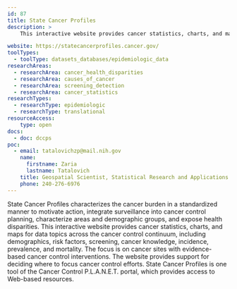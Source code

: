 ```yaml
---
id: 87
title: State Cancer Profiles
description: >
    This interactive website provides cancer statistics, charts, and maps for data topics across the cancer control continuum, including demographics, risk factors, screening, cancer knowledge, incidence, prevalence, and mortality. The focus is on cancer sites with evidence-based cancer control interventions.

website: https://statecancerprofiles.cancer.gov/
toolTypes:
  - toolType: datasets_databases/epidemiologic_data
researchAreas:
  - researchArea: cancer_health_disparities
  - researchArea: causes_of_cancer
  - researchArea: screening_detection
  - researchArea: cancer_statistics
researchTypes:
  - researchType: epidemiologic
  - researchType: translational
resourceAccess:
    type: open
docs:
  - doc: dccps
poc:
  - email: tatalovichzp@mail.nih.gov
    name:
      firstname: Zaria
      lastname: Tatalovich
    title: Geospatial Scientist, Statistical Research and Applications Branch, Surveillance Research Program
    phone: 240-276-6976
---
```

State Cancer Profiles characterizes the cancer burden in a standardized manner to motivate action, integrate surveillance into cancer control planning, characterize areas and demographic groups, and expose health disparities. This interactive website provides cancer statistics, charts, and maps for data topics across the cancer control continuum, including demographics, risk factors, screening, cancer knowledge, incidence, prevalence, and mortality. The focus is on cancer sites with evidence-based cancer control interventions. The website provides support for deciding where to focus cancer control efforts. State Cancer Profiles is one tool of the Cancer Control P.L.A.N.E.T. portal, which provides access to Web-based resources.